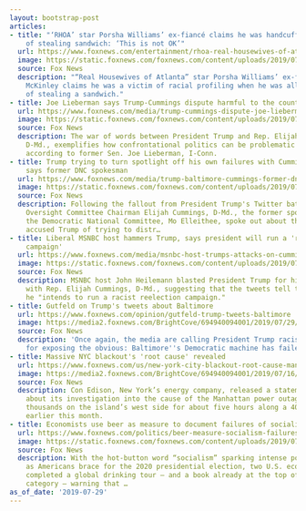 ```yaml
---
layout: bootstrap-post
articles:
- title: "‘RHOA’ star Porsha Williams’ ex-fiancé claims he was handcuffed, accused
    of stealing sandwich: ‘This is not OK’"
  url: https://www.foxnews.com/entertainment/rhoa-real-housewives-of-atlanta-star-porsha-williams-ex-fiance-dennis-mckinley-handcuffed-accused-of-stealing-sandwich
  image: https://static.foxnews.com/foxnews.com/content/uploads/2019/07/Williams-McKinley.jpg
  source: Fox News
  description: "“Real Housewives of Atlanta” star Porsha Williams’ ex-fiancé Dennis
    McKinley claims he was a victim of racial profiling when he was allegedly accused
    of stealing a sandwich."
- title: Joe Lieberman says Trump-Cummings dispute harmful to the country
  url: https://www.foxnews.com/media/trump-cummings-dispute-joe-lieberman
  image: https://static.foxnews.com/foxnews.com/content/uploads/2019/07/Trump-Lieberman.jpg
  source: Fox News
  description: The war of words between President Trump and Rep. Elijah Cummings,
    D-Md., exemplifies how confrontational politics can be problematic for the country,
    according to former Sen. Joe Lieberman, I-Conn.
- title: Trump trying to turn spotlight off his own failures with Cummings attack,
    says former DNC spokesman
  url: https://www.foxnews.com/media/trump-baltimore-cummings-former-dnc-spokesman
  image: https://static.foxnews.com/foxnews.com/content/uploads/2019/07/Cummings-Elleithee-Trump.jpg
  source: Fox News
  description: Following the fallout from President Trump's Twitter battle with House
    Oversight Committee Chairman Elijah Cummings, D-Md., the former spokesman for
    the Democratic National Committee, Mo Elleithee, spoke out about the feud and
    accused Trump of trying to distr…
- title: Liberal MSNBC host hammers Trump, says president will run a 'racist reelection
    campaign'
  url: https://www.foxnews.com/media/msnbc-host-trumps-attacks-on-cummings-tells-us-hell-run-a-racist-reelection-campaign
  image: https://static.foxnews.com/foxnews.com/content/uploads/2019/07/Cummings-Trump-AP.jpg
  source: Fox News
  description: MSNBC host John Heilemann blasted President Trump for his ongoing feud
    with Rep. Elijah Cummings, D-Md., suggesting that the tweets tell the country
    he "intends to run a racist reelection campaign."
- title: Gutfeld on Trump's tweets about Baltimore
  url: https://www.foxnews.com/opinion/gutfeld-trump-tweets-baltimore
  image: https://media2.foxnews.com/BrightCove/694940094001/2019/07/29/694940094001_6065300361001_6065301461001-vs.jpg
  source: Fox News
  description: 'Once again, the media are calling President Trump racist, this time
    for exposing the obvious: Baltimore''s Democratic machine has failed the city.'
- title: Massive NYC blackout's 'root cause' revealed
  url: https://www.foxnews.com/us/new-york-city-blackout-root-cause-manhattan
  image: https://media2.foxnews.com/BrightCove/694940094001/2019/07/16/694940094001_6059982160001_6059977930001-vs.jpg
  source: Fox News
  description: Con Edison, New York’s energy company, released a statement Monday
    about its investigation into the cause of the Manhattan power outage, which affected
    thousands on the island’s west side for about five hours along a 40-block stretch
    earlier this month.
- title: Economists use beer as measure to document failures of socialism in new book
  url: https://www.foxnews.com/politics/beer-measure-socialism-failures-new-book
  image: https://static.foxnews.com/foxnews.com/content/uploads/2019/07/socialism.jpg
  source: Fox News
  description: With the hot-button word “socialism” sparking intense political debate
    as Americans brace for the 2020 presidential election, two U.S. economists have
    completed a global drinking tour – and a book already at the top of Amazon's "beer"
    category – warning that …
as_of_date: '2019-07-29'
---
```


